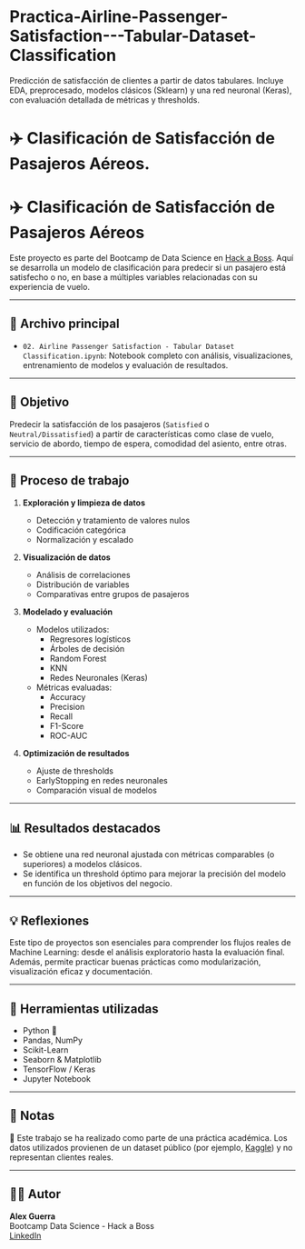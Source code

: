 # Practica-Airline-Passenger-Satisfaction---Tabular-Dataset-Classification
Predicción de satisfacción de clientes a partir de datos tabulares. Incluye EDA, preprocesado, modelos clásicos (Sklearn) y una red neuronal (Keras), con evaluación detallada de métricas y thresholds.

# ✈️ Clasificación de Satisfacción de Pasajeros Aéreos.

# ✈️ Clasificación de Satisfacción de Pasajeros Aéreos

Este proyecto es parte del Bootcamp de Data Science en [Hack a Boss](https://www.hackaboss.com/). Aquí se desarrolla un modelo de clasificación para predecir si un pasajero está satisfecho o no, en base a múltiples variables relacionadas con su experiencia de vuelo.

---

## 📁 Archivo principal

- `02. Airline Passenger Satisfaction - Tabular Dataset Classification.ipynb`: Notebook completo con análisis, visualizaciones, entrenamiento de modelos y evaluación de resultados.

---

## 🧠 Objetivo

Predecir la satisfacción de los pasajeros (`Satisfied` o `Neutral/Dissatisfied`) a partir de características como clase de vuelo, servicio de abordo, tiempo de espera, comodidad del asiento, entre otras.

---

## 🧪 Proceso de trabajo

1. **Exploración y limpieza de datos**  
   - Detección y tratamiento de valores nulos  
   - Codificación categórica  
   - Normalización y escalado

2. **Visualización de datos**  
   - Análisis de correlaciones  
   - Distribución de variables  
   - Comparativas entre grupos de pasajeros

3. **Modelado y evaluación**  
   - Modelos utilizados:
     - Regresores logísticos
     - Árboles de decisión
     - Random Forest
     - KNN
     - Redes Neuronales (Keras)
   - Métricas evaluadas:
     - Accuracy
     - Precision
     - Recall
     - F1-Score
     - ROC-AUC

4. **Optimización de resultados**  
   - Ajuste de thresholds  
   - EarlyStopping en redes neuronales  
   - Comparación visual de modelos

---

## 📊 Resultados destacados

- Se obtiene una red neuronal ajustada con métricas comparables (o superiores) a modelos clásicos.
- Se identifica un threshold óptimo para mejorar la precisión del modelo en función de los objetivos del negocio.

---

## 💡 Reflexiones

Este tipo de proyectos son esenciales para comprender los flujos reales de Machine Learning: desde el análisis exploratorio hasta la evaluación final. Además, permite practicar buenas prácticas como modularización, visualización eficaz y documentación.

---

## 🔧 Herramientas utilizadas

- Python 🐍  
- Pandas, NumPy  
- Scikit-Learn  
- Seaborn & Matplotlib  
- TensorFlow / Keras  
- Jupyter Notebook

---

## 📌 Notas

📎 Este trabajo se ha realizado como parte de una práctica académica. Los datos utilizados provienen de un dataset público (por ejemplo, [Kaggle](https://www.kaggle.com/datasets/teejmahal20/airline-passenger-satisfaction)) y no representan clientes reales.

---

## 👨‍💻 Autor

**Alex Guerra**  
Bootcamp Data Science - Hack a Boss  
[LinkedIn](https://www.linkedin.com/in/alejandro-guerra-herrera-a86053115/)
